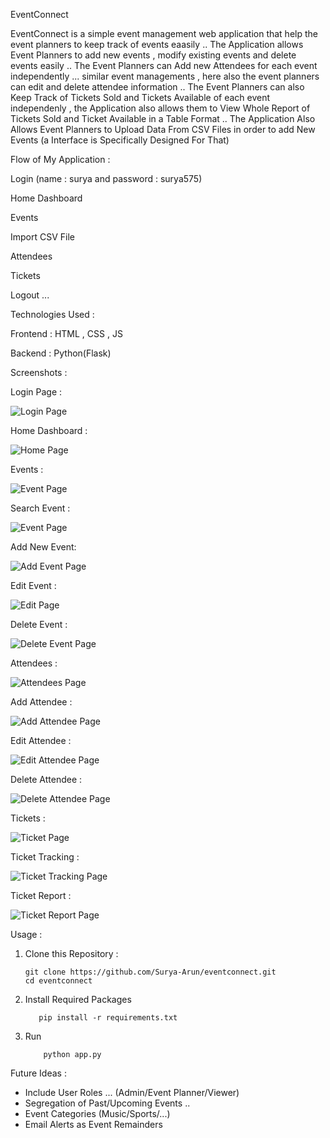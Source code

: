 EventConnect 

EventConnect is a simple event management web application that help the event planners to keep track of events eaasily ..
The Application allows Event Planners to add new events , modify existing events and delete events easily ..
The Event Planners can Add new Attendees for each event independently ... similar event managements , here also the event planners can edit and delete attendee information ..
The Event Planners can also Keep Track of Tickets Sold and Tickets Available of each event independenly , the Application also allows them to View Whole Report of Tickets Sold and Ticket Available in a Table Format ..
The Application Also Allows Event Planners to Upload Data From CSV Files in order to add New Events (a Interface is Specifically Designed For That)

Flow of My Application :

Login (name : surya and password : surya575)

Home Dashboard

Events

Import CSV File

Attendees

Tickets

Logout ...



Technologies Used :

Frontend : HTML , CSS , JS

Backend : Python(Flask)



Screenshots :

Login Page :

![Login Page](/static/img/sc/login.png)


Home Dashboard :

![Home Page](/static/img/sc/home.png)


Events :

![Event Page](/static/img/sc/event.png)

Search Event :

![Event Page](/static/img/sc/search.png)


Add New Event:

![Add Event Page](/static/img/sc/addNewEvent.png)


Edit Event :

![Edit Page](/static/img/sc/editEvent.png)

Delete Event :

![Delete Event Page](/static/img/sc/deleteEvent.png)


Attendees :

![Attendees Page](/static/img/sc/attendee.png)


Add Attendee :

![Add Attendee Page](/static/img/sc/addAttendee.png)


Edit Attendee :


![Edit Attendee Page](/static/img/sc/editAttendee.png)


Delete Attendee :


![Delete Attendee Page](/static/img/sc/deleteAttendee.png)


Tickets :

![Ticket Page](/static/img/sc/ticket.png)


Ticket Tracking :

![Ticket Tracking Page](/static/img/sc/trackticket.png)

Ticket Report :

![Ticket Report Page](/static/img/sc/ticketReport.png)



Usage :

1) Clone this Repository :

       git clone https://github.com/Surya-Arun/eventconnect.git
       cd eventconnect

2) Install Required Packages 

          pip install -r requirements.txt

3) Run 

           python app.py




Future Ideas :

* Include User Roles ... (Admin/Event Planner/Viewer)
* Segregation of Past/Upcoming Events ..
* Event Categories (Music/Sports/...)
* Email Alerts as Event Remainders
